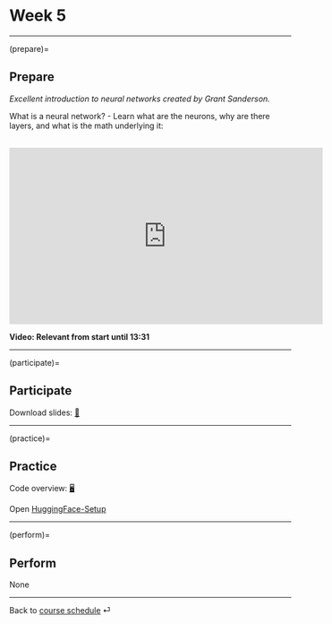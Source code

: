 # Week 5


---

(prepare)=
## Prepare


*Excellent introduction to neural networks created by Grant Sanderson.* 

What is a neural network? - Learn what are the neurons, why are there layers, and what is the math underlying it:

<br>

<iframe width="560" height="315" src="https://www.youtube-nocookie.com/embed/aircAruvnKk" title="YouTube video player" frameborder="0" allow="accelerometer; autoplay; clipboard-write; encrypted-media; gyroscope; picture-in-picture" allowfullscreen></iframe>

**Video: Relevant from start until 13:31**


---


(participate)=
## Participate




Download slides: [📑](https://drive.google.com/file/d/1-1fCMnIrZYAQzAdKs_biGgtdrM9-Bsfz/view?usp=sharing)



---




(practice)=
## Practice

Code overview: [🖥](../docs/code-overview.md)


Open [HuggingFace-Setup](../docs/huggingface.md)




---


(perform)=
## Perform

None

---

Back to [course schedule](../docs/course-schedule.md) ⏎
